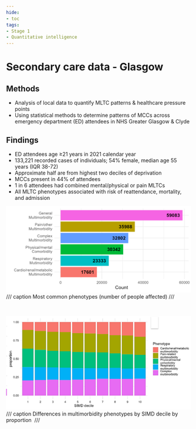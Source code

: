 ```yaml
---
hide:
- toc
tags:
- Stage 1
- Quantitative intelligence
---
```


# Secondary care data - Glasgow 

## Methods
* Analysis of local data to quantify MLTC patterns & healthcare pressure points
* Using statistical methods to determine patterns of MCCs across emergency department (ED) attendees in NHS Greater Glasgow & Clyde

## Findings 
* ED attendees age ≥21 years in 2021 calendar year
* 133,221 recorded cases of individuals; 54% female, median age 55 years (IQR 38-72)
* Approximate half are from highest two deciles of deprivation
* MCCs present in 44% of attendees
* 1 in 6 attendees had combined mental/physical or pain MLTCs
* All MLTC phenotypes associated with risk of reattendance, mortality, and admission

![1](../assets/glasgow-hi-1.PNG)
/// caption
Most common phenotypes (number of people affected)
///

<br>

![2](../assets/glasgow-hi-2.PNG)
/// caption
Differences in multimorbidity phenotypes by SIMD decile by proportion 
///

